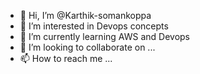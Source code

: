 - 👋 Hi, I’m @Karthik-somankoppa
- 👀 I’m interested in Devops concepts
- 🌱 I’m currently learning AWS and Devops
- 💞️ I’m looking to collaborate on ...
- 📫 How to reach me ...

<!---
Karthik-somankoppa/Karthik-somankoppa is a ✨ special ✨ repository because its `README.md` (this file) appears on your GitHub profile.
You can click the Preview link to take a look at your changes.
--->
